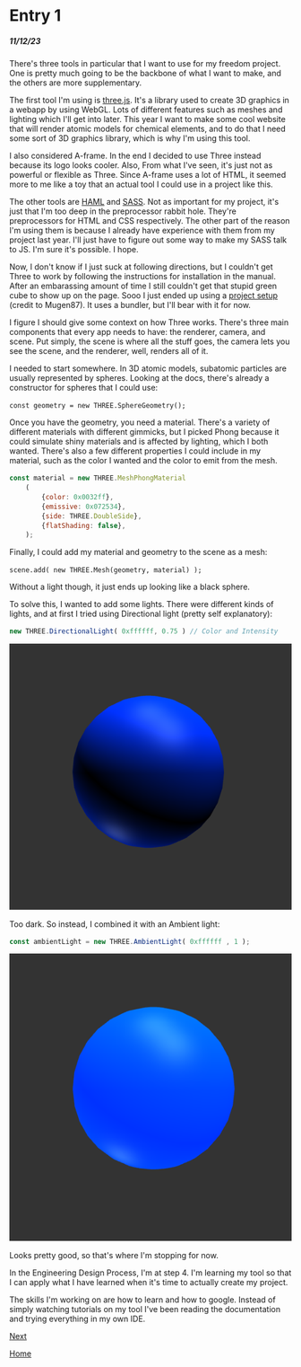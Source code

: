 

# Entry 1
##### 11/12/23

There's three tools in particular that I want to use for my freedom project. One is pretty much going to be the backbone of what I want to make, and the others are more supplementary.

The first tool I'm using is [three.js](https://threejs.org/). It's a library used to create 3D graphics in a webapp by using WebGL. Lots of different features such as meshes and lighting which I'll get into later. This year I want to make some cool website that will render atomic models for chemical elements, and to do that I need some sort of 3D graphics library, which is why I'm using this tool.

I also considered A-frame. In the end I decided to use Three instead because its logo looks cooler. Also, From what I've seen, it's just not as powerful or flexible as Three. Since A-frame uses a lot of HTML, it seemed more to me like a toy that an actual tool I could use in a project like this. 

The other tools are [HAML](https://haml.info/) and [SASS](https://sass-lang.com/). Not as important for my project, it's just that I'm too deep in the preprocessor rabbit hole. They're preprocessors for HTML and CSS respectively. The other part of the reason I'm using them is because I already have experience with them from my project last year. I'll just have to figure out some way to make my SASS talk to JS. I'm sure it's possible. I hope.

Now, I don't know if I just suck at following directions, but I couldn't get Three to work by following the instructions for installation in the manual. After an embarassing amount of time I still couldn't get that stupid green cube to show up on the page. Sooo I just ended up using a [project setup](https://github.com/Mugen87/three-jsm) (credit to Mugen87). It uses a bundler, but I'll bear with it for now. 

I figure I should give some context on how Three works. There's three main components that every app needs to have: the renderer, camera, and scene. Put simply, the scene is where all the stuff goes, the camera lets you see the scene, and the renderer, well, renders all of it. 

I needed to start somewhere. In 3D atomic models, subatomic particles are usually represented by spheres. Looking at the docs, there's already a constructor for spheres that I could use:

`const geometry = new THREE.SphereGeometry();`

Once you have the geometry, you need a material. There's a variety of different materials with different gimmicks, but I picked Phong because it could simulate shiny materials and is affected by lighting, which I both wanted. There's also a few different properties I could include in my material, such as the color I wanted and the color to emit from the mesh. 

```js
const material = new THREE.MeshPhongMaterial
    (
		{color: 0x0032ff},
		{emissive: 0x072534},
		{side: THREE.DoubleSide},
		{flatShading: false},
	);
```

Finally, I could add my material and geometry to the scene as a mesh:

`scene.add( new THREE.Mesh(geometry, material) );`

Without a light though, it just ends up looking like a black sphere.

To solve this, I wanted to add some lights. There were different kinds of lights, and at first I tried using Directional light (pretty self explanatory): 
```js
new THREE.DirectionalLight( 0xffffff, 0.75 ) // Color and Intensity
```
<img src="img/directionallight.png">

Too dark. So instead, I combined it with an Ambient light:
```js
const ambientLight = new THREE.AmbientLight( 0xffffff , 1 );
```
<img src="img/ambientlight.png">

Looks pretty good, so that's where I'm stopping for now.

In the Engineering Design Process, I'm at step 4. I'm learning my tool so that I can apply what I have learned when it's time to actually create my project.

The skills I'm working on are how to learn and how to google. Instead of simply watching tutorials on my tool I've been reading the documentation and trying everything in my own IDE. 

[Next](entry02.md)

[Home](../README.md)
